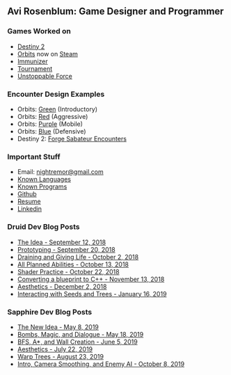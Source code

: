 ## Avi Rosenblum: Game Designer and Programmer

### Games Worked on
- [Destiny 2](https://avijr.com/Destiny)
- [Orbits](https://avijr.com/Orbits) now on [Steam](https://store.steampowered.com/app/719350/Orbits/)
- [Immunizer](https://avijr.com/Immunizer)
- [Tournament](https://avijr.com/Tournament)
- [Unstoppable Force](https://avijr.com/UnstoppableForce)

### Encounter Design Examples
- Orbits: [Green](https://avijr.com/Green) (Introductory)
- Orbits: [Red](https://avijr.com/Red) (Aggressive)
- Orbits: [Purple](https://avijr.com/Purple) (Mobile)
- Orbits: [Blue](https://avijr.com/Blue) (Defensive)
- Destiny 2: [Forge Sabateur Encounters](https://avijr.com/ForgeEncounters)

### Important Stuff
- Email: nightremor@gmail.com
- [Known Languages](https://avijr.com/Languages)
- [Known Programs](https://avijr.com/Programs)
- [Github](https://github.com/Polaros/)
- [Resume](/pdfs/Resume.pdf)
- [Linkedin](https://www.linkedin.com/in/avi-rosenblum-52a267167/)

### Druid Dev Blog Posts
- [The Idea - September 12, 2018](https://avijr.com/posts/9_12_18)
- [Prototyping - September 20, 2018](https://avijr.com/posts/9_20_18)
- [Draining and Giving Life - October 2, 2018](https://avijr.com/posts/10_2_18)
- [All Planned Abilities - October 13, 2018](https://avijr.com/posts/10_13_18)
- [Shader Practice - October 22, 2018](https://avijr.com/posts/10_22_18)
- [Converting a blueprint to C++ - November 13, 2018](https://avijr.com/posts/11_13_18)
- [Aesthetics - December 2, 2018](https://avijr.com/posts/12_2_18)
- [Interacting with Seeds and Trees - January 16, 2019](https://avijr.com/posts/1_16_19)

### Sapphire Dev Blog Posts
- [The New Idea - May 8, 2019](https://avijr.com/posts/5_8_19)
- [Bombs, Magic, and Dialogue - May 18, 2019](https://avijr.com/posts/5_18_19)
- [BFS, A*, and Wall Creation - June 5, 2019](https://avijr.com/posts/6_5_19)
- [Aesthetics - July 22, 2019](https://avijr.com/posts/7_22_19)
- [Warp Trees - August 23, 2019](https://avijr.com/posts/8_23_19)
- [Intro, Camera Smoothing, and Enemy AI - October 8, 2019](https://avijr.com/posts/10_8_19)
